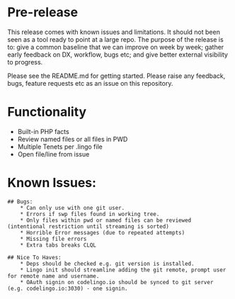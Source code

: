 # Pre-release

This release comes with known issues and limitations. It should not been seen as a tool ready to point at a large repo. The purpose of the release is to: give a common baseline that we can improve on week by week; gather early feedback on DX, workflow, bugs etc; and give better external visibility to progress.

Please see the README.md for getting started. Please raise any feedback, bugs, feature requests etc as an issue on this repository.

# Functionality

* Built-in PHP facts
* Review named files or all files in PWD
* Multiple Tenets per .lingo file
* Open file/line from issue

# Known Issues:
	## Bugs:
		* Can only use with one git user.
		* Errors if swp files found in working tree.
		* Only files within pwd or named files can be reviewed (intentional restriction until streaming is sorted)
		* Horrible Error messages (due to repeated attempts)
		* Missing file errors
		* Extra tabs breaks CLQL

	## Nice To Haves:
		* Deps should be checked e.g. git version is installed.
		* Lingo init should streamline adding the git remote, prompt user for remote name and username.
		* OAuth signin on codelingo.io should be synced to git server (e.g. codelingo.io:3030) - one signin.
